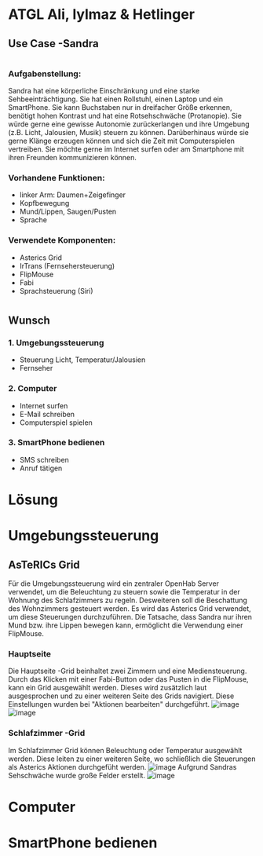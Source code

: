 # ATGL Ali, Iylmaz & Hetlinger

## Use Case -Sandra

#
### Aufgabenstellung: 
Sandra hat eine körperliche Einschränkung und eine starke Sehbeeinträchtigung. Sie hat einen Rollstuhl, einen Laptop und ein SmartPhone. Sie kann Buchstaben nur in dreifacher Größe erkennen, benötigt hohen Kontrast und hat eine Rotsehschwäche (Protanopie). Sie würde gerne eine gewisse Autonomie zurückerlangen und ihre Umgebung (z.B. Licht, Jalousien, Musik) steuern zu können. Darüberhinaus würde sie gerne Klänge erzeugen können und sich die Zeit mit
Computerspielen vertreiben. Sie möchte gerne im Internet surfen oder am Smartphone mit ihren Freunden kommunizieren können.

### Vorhandene Funktionen:
- linker Arm: Daumen+Zeigefinger
- Kopfbewegung
- Mund/Lippen, Saugen/Pusten
- Sprache

### Verwendete Komponenten:
- Asterics Grid
- IrTrans (Fernsehersteuerung) 
- FlipMouse
- Fabi
- Sprachsteuerung (Siri)
#
## Wunsch
### 1. Umgebungssteuerung
- Steuerung Licht, Temperatur/Jalousien
- Fernseher 
### 2. Computer
- Internet surfen
- E-Mail schreiben
- Computerspiel spielen
### 3. SmartPhone bedienen
- SMS schreiben
- Anruf tätigen
#
# Lösung
# Umgebungssteuerung 
## AsTeRICs Grid
Für die Umgebungssteuerung wird ein zentraler OpenHab Server verwendet, um die Beleuchtung zu steuern sowie die Temperatur in der Wohnung des Schlafzimmers zu regeln. 
Desweiteren soll die Beschattung des Wohnzimmers gesteuert werden. 
Es wird das Asterics Grid verwendet, um diese Steuerungen durchzuführen. Die Tatsache, dass Sandra nur ihren Mund bzw. ihre Lippen bewegen kann, ermöglicht die Verwendung einer FlipMouse. 

### Hauptseite
Die Hauptseite -Grid beinhaltet zwei Zimmern und eine Mediensteuerung. Durch das Klicken mit einer Fabi-Button oder das Pusten in die FlipMouse, kann ein Grid ausgewählt werden. Dieses wird zusätzlich laut ausgesprochen und zu einer weiteren Seite des Grids navigiert. 
Diese Einstellungen wurden bei "Aktionen bearbeiten" durchgeführt.
![image](https://user-images.githubusercontent.com/82451150/150108903-94a94886-ede3-4edd-9bbf-32562a374b88.png)
![image](https://user-images.githubusercontent.com/82451150/150138485-daa057fb-a8fa-4d2b-a6df-7d214505008a.png)

### Schlafzimmer -Grid
Im Schlafzimmer Grid können Beleuchtung oder Temperatur ausgewählt werden. Diese leiten zu einer weiteren Seite, wo schließlich die Steuerungen als Asterics Aktionen durchgefüht werden. 
![image](https://user-images.githubusercontent.com/82451150/150139409-b61e4c32-d748-4956-baba-a5e454f33a92.png)
Aufgrund Sandras Sehschwäche wurde große Felder erstellt. 
![image](https://user-images.githubusercontent.com/82451150/150140079-42482fd5-51b6-45bd-bb80-f9966c6eb383.png)






# Computer
# SmartPhone bedienen
